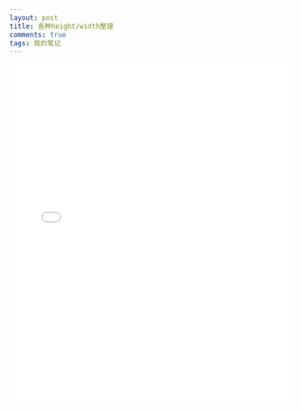 ```yaml
---
layout: post
title: 各种height/width整理
comments: true
tags: 我的笔记
---
```



<iframe id="cp_embed_bNPOoz" src="//codepen.io/superlin/embed/bNPOoz?height=601&amp;theme-id=13793&amp;slug-hash=bNPOoz&amp;default-tab=result&amp;user=superlin" scrolling="no" frameborder="0" height="601" allowtransparency="true" allowfullscreen="true" class="cp_embed_iframe undefined" style="width: 100%; overflow: hidden;"></iframe>
